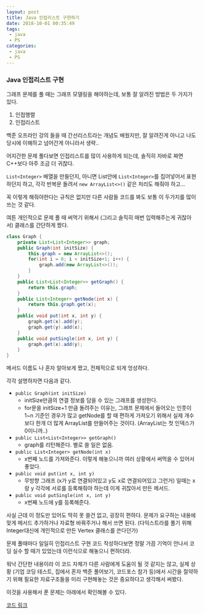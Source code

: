 ```yaml
---
layout: post
title: Java 인접리스트 구현하기
date: 2018-10-01 00:35:49
tags: 
 - java
 - PS
categories: 
 - java
 - PS
---
```


### Java 인접리스트 구현

그래프 문제를 풀 때는 그래프 모델링을 해야하는데, 보통 잘 알려진 방법은 두 가지가 있다.

1. 인접행렬
2. 인접리스트

백준 오프라인 강의 들을 때 간선리스트라는 개념도 배웠지만, 잘 알려진게 아니고 나도 당시에 이해하고 넘어간게 아니라서 생략..



어지간한 문제 풀다보면 인접리스트를 많이 사용하게 되는데, 솔직히 자바로 짜면 C++보다 아주 조금 더 귀찮다.

`List<Integer>` 배열을 만들던지, 아니면 List안에 `List<Integer>`를 집어넣어서 표현하던지 하고, 각각 반복문 돌려서 `new ArrayList<>()` 같은 처리도 해줘야 하고...

꼭 이렇게 해줘야한다는 규칙은 없지만 다른 사람들 코드를 봐도 보통 이 두가지를 많이 쓰는 것 같다.

여튼 개인적으로 문제 풀 때 써먹기 위해서 (그리고 솔직히 매번 입력해주는게 귀찮아서) 클래스를 간단하게 짰다.



```java
class Graph {
    private List<List<Integer>> graph;
    public Graph(int initSize) {
        this.graph = new ArrayList<>();
        for(int i = 0; i < initSize+1; i++) {
            graph.add(new ArrayList<>());
        }
    }
    public List<List<Integer>> getGraph() {
        return this.graph;
    }
    public List<Integer> getNode(int x) {
        return this.graph.get(x);
    }
    public void put(int x, int y) {
        graph.get(x).add(y);
        graph.get(y).add(x);
    }
    public void putSingle(int x, int y) {
        graph.get(x).add(y);
    }
}
```



메서드 이름도 나 혼자 알아보게 짰고, 전체적으로 되게 엉성하다.

각각 설명하자면 다음과 같다.

* `public Graph(int initSize)`
  * initSize만큼의 연결 정보를 담을 수 있는 그래프를 생성한다.
  * for문을 initSize+1 만큼 돌려주는 이유는, 그래프 문제에서 들어오는 인풋이 1~n 기준인 경우가 많고 getNode를 할 때 편하게 가져오기 위해서 실제 개수보다 한개 더 많게 ArrayList를 만들어주는 것이다. (ArrayList는 첫 인덱스가 0이니까..)
* `public List<List<Integer>> getGraph()`
  * graph를 리턴해준다. 별로 쓸 일은 없음.
* `public List<Integer> getNode(int x)`
  * x번째 노드를 가져와준다. 이렇게 해놓으니까 여러 상황에서 써먹을 수 있어서 좋았다.
* `public void put(int x, int y)`
  * 무방향 그래프 (x가 y로 연결되어있고 y도 x로 연결되어있고 그런거) 일때는 x랑 y 각각에 서로를 등록해줘야 하는데 이게 귀찮아서 만든 메서드.
* `public void putSingle(int x, int y)`
  * x번째 노드에 y를 등록해준다.

사실 근데 이 정도만 있어도 딱히 못 쓸건 없고, 굉장히 편하다. 문제가 요구하는 내용에 맞게 메서드 추가하거나 자료형 바꿔주거나 해서 쓰면 된다. (다익스트라를 풀기 위해 Integer대신에 개인적으로 만든 Vertex 클래스를 쓴다던가)

문제 풀때마다 일일히 인접리스트 구현 코드 작성하다보면 정말 가끔 기억이 안나서 코딩 실수 할 때가 있었는데 이런식으로 해놓으니 편하더라.

워낙 간단한 내용이라 이 코드 자체가 다른 사람에게 도움이 될 것 같지는 않고, 실제 상황 (기업 코딩 테스트, 집에서 혼자 백준 풀어보기, 코드포스 참가 등)에서 시간을 절약하기 위해 필요한 자료구조들을 미리 구현해놓는 것은 중요하다고 생각해서 써봤다.

이것을 사용해서 푼 문제는 아래에서 확인해볼 수 있다.

[코드 링크](https://github.com/joshua-qa/PS/blob/master/BOJ/14000/14619.java)

